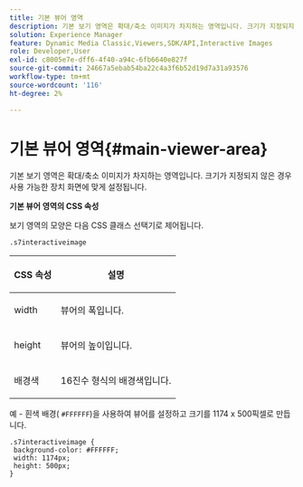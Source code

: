 ```yaml
---
title: 기본 뷰어 영역
description: 기본 보기 영역은 확대/축소 이미지가 차지하는 영역입니다. 크기가 지정되지 않은 경우 사용 가능한 장치 화면에 맞게 설정됩니다.
solution: Experience Manager
feature: Dynamic Media Classic,Viewers,SDK/API,Interactive Images
role: Developer,User
exl-id: c8005e7e-dff6-4f40-a94c-6fb6640e827f
source-git-commit: 24667a5ebab54ba22c4a3f6b52d19d7a31a93576
workflow-type: tm+mt
source-wordcount: '116'
ht-degree: 2%

---
```


# 기본 뷰어 영역{#main-viewer-area}

기본 보기 영역은 확대/축소 이미지가 차지하는 영역입니다. 크기가 지정되지 않은 경우 사용 가능한 장치 화면에 맞게 설정됩니다.

<!--<a id="section_061E550C1C1D4DB2BD663A898895B38C"></a>-->

**기본 뷰어 영역의 CSS 속성**

보기 영역의 모양은 다음 CSS 클래스 선택기로 제어됩니다.

```
.s7interactiveimage
```

<table id="table_94EE3F5BBE4547C0B4943471CEE7EDE4"> 
 <thead> 
  <tr> 
   <th colname="col1" class="entry"> <p> CSS 속성 </p> </th> 
   <th colname="col2" class="entry"> <p>설명 </p> </th> 
  </tr> 
 </thead>
 <tbody> 
  <tr> 
   <td colname="col1"> <p> <span class="codeph"> width </span> </p> </td> 
   <td colname="col2"> <p>뷰어의 폭입니다. </p> </td> 
  </tr> 
  <tr> 
   <td colname="col1"> <p> <span class="codeph"> height </span> </p> </td> 
   <td colname="col2"> <p>뷰어의 높이입니다. </p> </td> 
  </tr> 
  <tr> 
   <td colname="col1"> <p> <span class="codeph"> 배경색  </span> </p> </td> 
   <td colname="col2"> <p> 16진수 형식의 배경색입니다. </p> </td> 
  </tr> 
 </tbody> 
</table>

예 - 흰색 배경( `#FFFFFF`)을 사용하여 뷰어를 설정하고 크기를 1174 x 500픽셀로 만듭니다.

```
.s7interactiveimage { 
 background-color: #FFFFFF; 
 width: 1174px; 
 height: 500px;  
}
```
